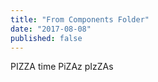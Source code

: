 ```yaml
---
title: "From Components Folder"
date: "2017-08-08"
published: false
---
```

PIZZA time
PiZAz   pIzZAs